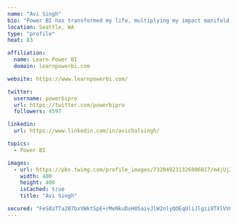 ```yaml
---
name: "Avi Singh"
bio: "Power BI has transformed my life, multiplying my impact manifold. Now I am on a mission to spread the word and share the knowledge"
location: Seattle, WA
type: "profile"
heat: 83

affiliation:
  name: Learn Power BI
  domain: learnpowerbi.com

website: https://www.learnpowerbi.com/

twitter:
  username: powerbipro
  url: https://twitter.com/powerbipro
  followers: 4597

linkedin:
  url: https://www.linkedin.com/in/avichalsingh/

topics:
  - Power BI

images:
  - url: https://pbs.twimg.com/profile_images/732049231326806017/m4jUj2Lu_400x400.jpg
    width: 400
    height: 400
    isCached: true
    title: "Avi Singh"

secured: "FeS8zTTa207bxVWktSpE+rMeNkuDxH05aivJlW2nlyQOEqUliJlgii9TXlVVmfvQqv58NmJ0m0d81Bd6s5R5sT/pShGhdj4YOjDfTWdHSL54vNBjeMGkIefTGXNK9nOiBadx1wu2FVcNSGwCOj2az376L6tTiwVKSlWa1nHyEYp9AzrgjAZr973fhbKYMpGTyHcIrrj9ayFgfY/W5SgU9B+4s2V8XknAVvgsNmRpRCemkknXe8pymQMPsxPGdmx6COLwOOQ2og3KAbarvi+Ku2QuOojRz8po48FETJGoxOJCKd2G2uSjXrkxC5XV/lDrN9UWS8vXQ9JjXhrSCRwb7mlYJAANMXvqOqzycAAfV3aOs/Z4ynyJExVcBuENupUWy6Gm02d6CtqRqeb5EDG67qek8DZrzKB84AbjEZ9Weog=;AEKQ2p05e3Y0wm4+2R+DIQ=="
---
```


